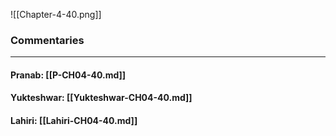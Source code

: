 ![[Chapter-4-40.png]]

### Commentaries

---

#### Pranab: [[P-CH04-40.md]]

#### Yukteshwar: [[Yukteshwar-CH04-40.md]]

#### Lahiri: [[Lahiri-CH04-40.md]]
